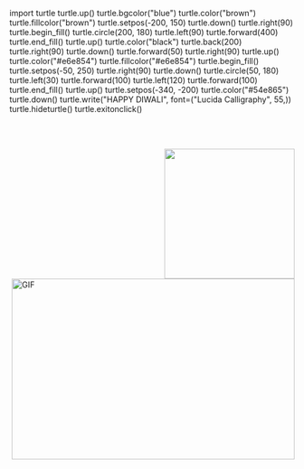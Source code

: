 import turtle
turtle.up()
turtle.bgcolor("blue")
turtle.color("brown")
turtle.fillcolor("brown")
turtle.setpos(-200, 150)
turtle.down()
turtle.right(90)
turtle.begin_fill()
turtle.circle(200, 180)
turtle.left(90)
turtle.forward(400)
turtle.end_fill()
turtle.up()
turtle.color("black")
turtle.back(200)
turtle.right(90)
turtle.down()
turtle.forward(50)
turtle.right(90)
turtle.up()
turtle.color("#e6e854")
turtle.fillcolor("#e6e854")
turtle.begin_fill()
turtle.setpos(-50, 250)
turtle.right(90)
turtle.down()
turtle.circle(50, 180)
turtle.left(30)
turtle.forward(100)
turtle.left(120)
turtle.forward(100)
turtle.end_fill()
turtle.up()
turtle.setpos(-340, -200)
turtle.color("#54e865")
turtle.down()
turtle.write("HAPPY DIWALI", font=("Lucida Calligraphy", 55,))
turtle.hideturtle()
turtle.exitonclick()

<br/><br/>

<img align='right' src="https://media.giphy.com/media/M9gbBd9nbDrOTu1Mqx/giphy.gif" width="230">
<img align="right" alt="GIF" src="https://github.com/abhisheknaiidu/abhisheknaiidu/blob/master/code.gif?raw=true" width="500" height="320" />
